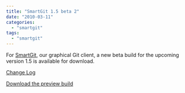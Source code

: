 ```yaml
---
title: "SmartGit 1.5 beta 2"
date: "2010-03-11"
categories: 
  - "smartgit"
tags: 
  - "smartgit"
---
```


For [SmartGit](http://www.syntevo.com/smartgit/), our graphical Git client, a new beta build for the upcoming version 1.5 is available for download.

[Change Log](http://www.syntevo.com/smartgit/changelog-eap.txt)

[Download the preview build](http://www.syntevo.com/smartgit/early-access.html)
